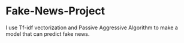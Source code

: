 # Fake-News-Project
I use Tf-idf vectorization and Passive Aggressive Algorithm to make a model that can predict fake news.
